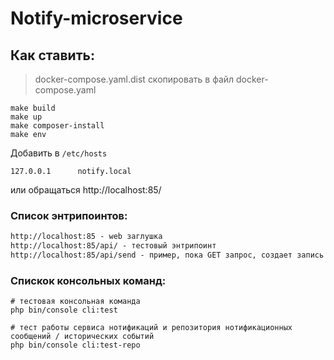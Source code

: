 # Notify-microservice

## Как ставить:

> docker-compose.yaml.dist скопировать в файл docker-compose.yaml

```shell
make build
make up
make composer-install
make env
```

Добавить в `/etc/hosts`
```shell
127.0.0.1      notify.local
```

или обращаться http://localhost:85/


### Список энтрипоинтов: 
```markdown
http://localhost:85 - web заглушка
http://localhost:85/api/ - тестовый энтрипоинт
http://localhost:85/api/send - пример, пока GET запрос, создает запись в БД
```


### Спискок консольных команд:
```shell
# тестовая консольная команда
php bin/console cli:test

# тест работы сервиса нотификаций и репозитория нотификационных сообщений / исторических событий
php bin/console cli:test-repo
```